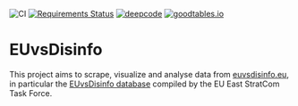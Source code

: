 ![CI](https://github.com/cknabs/EUvsDisinfo/workflows/CI/badge.svg)
[![Requirements Status](https://requires.io/github/cknabs/EUvsDisinfo/requirements.svg?branch=master)](https://requires.io/github/cknabs/EUvsDisinfo/requirements/?branch=master)
[![deepcode](https://www.deepcode.ai/api/gh/badge?key=eyJhbGciOiJIUzI1NiIsInR5cCI6IkpXVCJ9.eyJwbGF0Zm9ybTEiOiJnaCIsIm93bmVyMSI6ImNrbmFicyIsInJlcG8xIjoiRVV2c0Rpc2luZm8iLCJpbmNsdWRlTGludCI6ZmFsc2UsImF1dGhvcklkIjoyNzIyNSwiaWF0IjoxNjEyNjE4NDIwfQ.7IOgM8G6mGmS2gryhUBSKkof3z0htY4j95FXrjkjwFg)](https://www.deepcode.ai/app/gh/cknabs/EUvsDisinfo/_/dashboard?utm_content=gh%2Fcknabs%2FEUvsDisinfo)
[![goodtables.io](https://goodtables.io/badge/github/cknabs/EUvsDisinfo.svg)](https://goodtables.io/github/cknabs/EUvsDisinfo)

# EUvsDisinfo

This project aims to scrape, visualize and analyse data from [euvsdisinfo.eu](https://euvsdisinfo.eu/), in particular the [EUvsDisinfo database](https://euvsdisinfo.eu/disinformation-cases/) compiled by the EU East StratCom Task Force.
